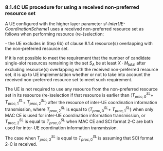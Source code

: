 ### 8.1.4C UE procedure for using a received non-preferred resource set

A UE configured with the higher layer parameter
*sl-InterUE-CoordinationScheme1* uses a received non-preferred resource
set as follows when performing resource (re-)selection:

\- the UE excludes in Step 6b) of clause 8.1.4 resource(s) overlapping
with the non-preferred resource set.

If it is not possible to meet the requirement that the number of
candidate single-slot resources remaining in the set $S_{A}$ be at least
$X \cdot M_{\text{total}}$ after excluding resource(s) overlapping with
the received non-preferred resource set, it is up to UE implementation
whether or not to take into account the received non-preferred resource
set to meet such requirement.

The UE is not required to use any resource from the non-preferred
resource set in its resource (re-)selection if that resource is earlier
than ($T_{proc,0}^{SL}$+ $T_{proc,1}^{SL}$+ $T_{proc,2}^{SL}$) after the
resource of inter-UE coordination information transmission, where
$T_{proc,2}^{SL}$ is equal to ($T_{proc,0}^{SL}$+ $T_{proc,1}^{SL}$)
when only MAC CE is used for inter-UE coordination information
transmission, or $T_{proc,2}^{SL}$ is equal to $T_{proc,0}^{SL}$ when
MAC CE and SCI format 2-C are both used for inter-UE coordination
information transmission.

The case when $T_{proc,2}^{SL}$ is equal to $T_{proc,0}^{SL}$ is
assuming that SCI format 2-C is received.
